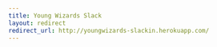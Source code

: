 ```yaml
---
title: Young Wizards Slack
layout: redirect
redirect_url: http://youngwizards-slackin.herokuapp.com/
---
```

